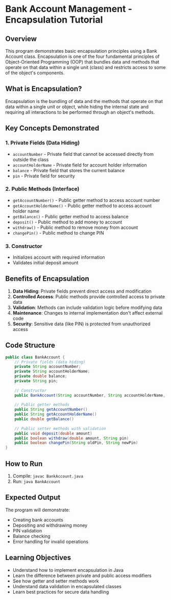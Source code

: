 # Bank Account Management - Encapsulation Tutorial

## Overview
This program demonstrates basic encapsulation principles using a Bank Account class. Encapsulation is one of the four fundamental principles of Object-Oriented Programming (OOP) that bundles data and methods that operate on that data within a single unit (class) and restricts access to some of the object's components.

## What is Encapsulation?
Encapsulation is the bundling of data and the methods that operate on that data within a single unit or object, while hiding the internal state and requiring all interactions to be performed through an object's methods.

## Key Concepts Demonstrated

### 1. Private Fields (Data Hiding)
- `accountNumber` - Private field that cannot be accessed directly from outside the class
- `accountHolderName` - Private field for account holder information
- `balance` - Private field that stores the current balance
- `pin` - Private field for security

### 2. Public Methods (Interface)
- `getAccountNumber()` - Public getter method to access account number
- `getAccountHolderName()` - Public getter method to access account holder name
- `getBalance()` - Public getter method to access balance
- `deposit()` - Public method to add money to account
- `withdraw()` - Public method to remove money from account
- `changePin()` - Public method to change PIN

### 3. Constructor
- Initializes account with required information
- Validates initial deposit amount

## Benefits of Encapsulation

1. **Data Hiding**: Private fields prevent direct access and modification
2. **Controlled Access**: Public methods provide controlled access to private data
3. **Validation**: Methods can include validation logic before modifying data
4. **Maintenance**: Changes to internal implementation don't affect external code
5. **Security**: Sensitive data (like PIN) is protected from unauthorized access

## Code Structure

```java
public class BankAccount {
    // Private fields (data hiding)
    private String accountNumber;
    private String accountHolderName;
    private double balance;
    private String pin;
    
    // Constructor
    public BankAccount(String accountNumber, String accountHolderName, double initialDeposit, String pin)
    
    // Public getter methods
    public String getAccountNumber()
    public String getAccountHolderName()
    public double getBalance()
    
    // Public setter methods with validation
    public void deposit(double amount)
    public boolean withdraw(double amount, String pin)
    public boolean changePin(String oldPin, String newPin)
}
```

## How to Run
1. Compile: `javac BankAccount.java`
2. Run: `java BankAccount`

## Expected Output
The program will demonstrate:
- Creating bank accounts
- Depositing and withdrawing money
- PIN validation
- Balance checking
- Error handling for invalid operations

## Learning Objectives
- Understand how to implement encapsulation in Java
- Learn the difference between private and public access modifiers
- See how getter and setter methods work
- Understand data validation in encapsulated classes
- Learn best practices for secure data handling 